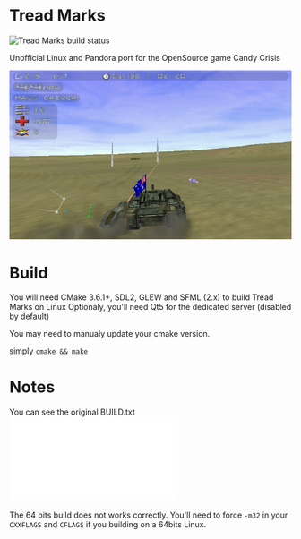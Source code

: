 # Tread Marks

![Tread Marks build status](https://api.travis-ci.org/ptitSeb/TreadMarks.png "Tread Marks build status")

Unofficial Linux and Pandora port for the OpenSource game Candy Crisis

![sreenshot on Pandora](screenshot.png "screenshot on Pandora")

# Build

You will need CMake 3.6.1+, SDL2, GLEW and SFML (2.x) to build Tread Marks on Linux
Optionaly, you'll need Qt5 for the dedicated server (disabled by default)

You may need to manualy update your cmake version.

simply
`cmake && make`

# Notes

You can see the original BUILD.txt ![here](BUILD.txt)

The 64 bits build does not works correctly. You'll need to force `-m32` in your `CXXFLAGS` and `CFLAGS` if you building on a 64bits Linux.
